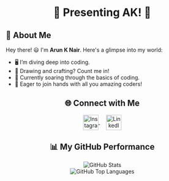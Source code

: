 <div align="center">
    <h1>🌟 Presenting AK! 🌟</h1>
</div>

## 👤 About Me
Hey there! 😃 I'm **Arun K Nair**. Here's a glimpse into my world:

- 🖥️ I’m diving deep into coding.
- 🎨 Drawing and crafting? Count me in!
- 🚀 Currently soaring through the basics of coding.
- 🤝 Eager to join hands with all you amazing coders!

<div align="center">
    <h2>🌐 Connect with Me</h2>
    <a href="https://www.instagram.com/akn_414/" target="blank">
        <img align="center" src="https://raw.githubusercontent.com/rahuldkjain/github-profile-readme-generator/master/src/images/icons/Social/instagram.svg" alt="Instagram" height="40" width="40" />
    </a>
    &nbsp;&nbsp;&nbsp;
    <a href="https://www.linkedin.com/in/curious-driven-learner/" target="blank">
        <img align="center" src="https://raw.githubusercontent.com/rahuldkjain/github-profile-readme-generator/master/src/images/icons/Social/linked-in-alt.svg" alt="LinkedIn" height="40" width="40" />
    </a>
</div>

<div align="center">
    <h2>📊 My GitHub Performance</h2>
    <img src="https://github-readme-stats.vercel.app/api?username=AKN414-IND&show_icons=true&locale=en&theme=radical" alt="GitHub Stats" />
  <br>  
  <img src="https://github-readme-stats.vercel.app/api/top-langs?username=AKN414-IND&show_icons=true&theme=radical&locale=en&layout=compact" alt="GitHub Top Languages" />
</div>
